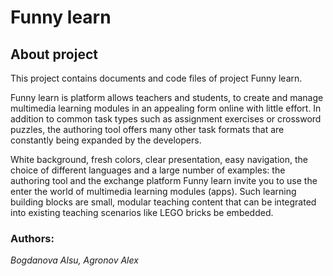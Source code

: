 # **Funny learn**
## About project
This project contains documents and code files of project Funny learn.

Funny learn is platform allows teachers and students, to create and manage multimedia learning modules in an appealing form online with little effort. In addition to common task types such as assignment exercises or crossword puzzles, the authoring tool offers many other task formats that are constantly being expanded by the developers.

White background, fresh colors, clear presentation, easy navigation, the choice of different languages and a large number of examples: the authoring tool and the exchange platform Funny learn invite you to use the enter the world of multimedia learning modules (apps). Such learning building blocks are small, modular teaching content that can be integrated into existing teaching scenarios like LEGO bricks be embedded.

### Authors: ###
*Bogdanova Alsu, Agronov Alex*
